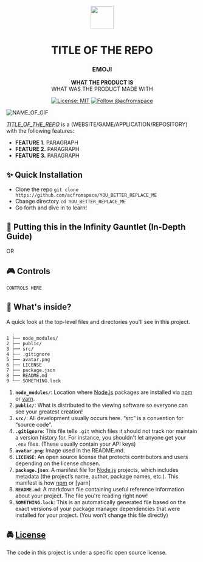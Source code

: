 <!-- HEADING -->

<p align="center">
  <img src="YOUR_REPO_AVATAR_GOES_HERE" width="60">
</p>
<h1 align="center">️TITLE OF THE REPO</h1>

<!-- DESCRIPTION -->

<!-- Kept at h3 to prevent line under the header -->
<h3 align="center">
  <span role="img" aria-label="EMOJI NAME">EMOJI</span>
</h3>
<p align="center">
  <strong>WHAT THE PRODUCT IS</strong><br>
  WHAT WAS THE PRODUCT MADE WITH
</p>

<!-- INFORMATION (Shields:IO) -->

<p align="center">
    <!-- HEY DON'T FORGET TO FIX THE URLS -->
    <a href="https://github.com/acfromspace/YOU_BETTER_REPLACE_ME/blob/master/LICENSE">
        <img src="https://img.shields.io/github/license/mashape/apistatus.svg"
            alt="License: MIT"></a>
    <a href="https://twitter.com/intent/follow?screen_name=acfromspace">
        <img src="https://img.shields.io/twitter/follow/acfromspace.svg?style=social&logo=twitter"
            alt="Follow @acfromspace"></a>
</p>

<!-- FEATURES -->

![NAME_OF_GIF](URL_OF_GIF)

[*TITLE_OF_THE_REPO*](URL_OF_REPO) is a (WEBSITE/GAME/APPLICATION/REPOSITORY) with the following features:

- **FEATURE 1.** PARAGRAPH
- **FEATURE 2.** PARAGRAPH
- **FEATURE 3.** PARAGRAPH

<!-- QUICK INSTALLATION -->

## <span role="img" aria-label="Sparkles">✨</span> Quick Installation

- Clone the repo `git clone https://github.com/acfromspace/YOU_BETTER_REPLACE_ME`
- Change directory `cd YOU_BETTER_REPLACE_ME`
- Go forth and dive in to learn!

<!-- IN-DEPTH GUIDE -->

## <span role="img" aria-label="Rocket">🚀</span> Putting this in the Infinity Gauntlet (In-Depth Guide)

OR

## <span role="img" aria-label="Video Game">🎮</span> Controls

```txt
CONTROLS HERE
```

<!-- WHAT'S INSIDE? -->

## <span role="img" aria-label="Thinking Face">🤔</span> What's inside?

A quick look at the top-level files and directories you'll see in this project.

```
  .
1 ├── node_modules/
2 ├── public/
3 ├── src/
4 ├── .gitignore
5 ├── avatar.png
6 ├── LICENSE   
7 ├── package.json   
8 ├── README.md   
9 └── SOMETHING.lock
```

1. **`node_modules/`**: Location where [Node.js](https://nodejs.org/en/) packages are installed via [npm](https://www.npmjs.com/) or [yarn](https://yarnpkg.com/en/).  
2. **`public/`**: What is distributed to the viewing software so everyone can see your greatest creation!
3. **`src/`**: All development usually occurs here. “src” is a convention for “source code”.
4. **`.gitignore`**: This file tells `.git` which files it should not track nor maintain a version history for. For instance, you shouldn't let anyone get your `.env` files. (These usually contain your API keys)
5. **`avatar.png`**: Image used in the README.md.
6. **`LICENSE`**: An open source license that protects contributors and users depending on the license chosen.
7. **`package.json`**: A manifest file for [Node.js](https://nodejs.org/en/) projects, which includes metadata (the project’s name, author, package names, etc.). This manifest is how [npm](https://www.npmjs.com/) or [yarn]
8. **`README.md`**: A markdown file containing useful reference information about your project. The file you're reading right now!
9. **`SOMETHING.lock`**: This is an automatically generated file based on the exact versions of your package manager dependencies that were installed for your project. (You won’t change this file directly)

<!-- LICENSE -->

## <span role="img" aria-label="Oncoming Police Car">🚔</span> [License](LICENSE)

The code in this project is under a specific open source license.
